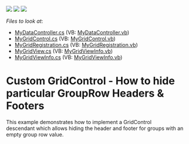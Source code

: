 <!-- default badges list -->
![](https://img.shields.io/endpoint?url=https://codecentral.devexpress.com/api/v1/VersionRange/128624286/15.1.3%2B)
[![](https://img.shields.io/badge/Open_in_DevExpress_Support_Center-FF7200?style=flat-square&logo=DevExpress&logoColor=white)](https://supportcenter.devexpress.com/ticket/details/T264208)
[![](https://img.shields.io/badge/📖_How_to_use_DevExpress_Examples-e9f6fc?style=flat-square)](https://docs.devexpress.com/GeneralInformation/403183)
<!-- default badges end -->
<!-- default file list -->
*Files to look at*:

* [MyDataController.cs](./CS/CustomGridControl/MyDataController.cs) (VB: [MyDataController.vb](./VB/CustomGridControl/MyDataController.vb))
* [MyGridControl.cs](./CS/CustomGridControl/MyGridControl.cs) (VB: [MyGridControl.vb](./VB/CustomGridControl/MyGridControl.vb))
* [MyGridRegistration.cs](./CS/CustomGridControl/MyGridRegistration.cs) (VB: [MyGridRegistration.vb](./VB/CustomGridControl/MyGridRegistration.vb))
* [MyGridView.cs](./CS/CustomGridControl/MyGridView.cs) (VB: [MyGridViewInfo.vb](./VB/CustomGridControl/MyGridViewInfo.vb))
* [MyGridViewInfo.cs](./CS/CustomGridControl/MyGridViewInfo.cs) (VB: [MyGridViewInfo.vb](./VB/CustomGridControl/MyGridViewInfo.vb))
<!-- default file list end -->
# Custom GridControl - How to hide particular GroupRow Headers & Footers 


<p>This example demonstrates how to implement a GridControl descendant which allows hiding the header and footer for groups with an empty group row value.</p>

<br/>


